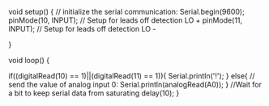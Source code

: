 void setup() {
  // initialize the serial communication:
  Serial.begin(9600);
  pinMode(10, INPUT); // Setup for leads off detection LO +
  pinMode(11, INPUT); // Setup for leads off detection LO -
 
}
 
void loop() {
  
  if((digitalRead(10) == 1)||(digitalRead(11) == 1)){
    Serial.println('!');
  }
  else{
    // send the value of analog input 0:
      Serial.println(analogRead(A0));
  }
  //Wait for a bit to keep serial data from saturating
  delay(10);
}